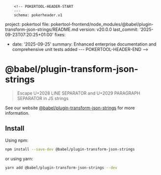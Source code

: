         <!-- POKERTOOL-HEADER-START
        ---
        schema: pokerheader.v1
project: pokertool
file: pokertool-frontend/node_modules/@babel/plugin-transform-json-strings/README.md
version: v20.0.0
last_commit: '2025-09-23T07:20:25+01:00'
fixes:
- date: '2025-09-25'
  summary: Enhanced enterprise documentation and comprehensive unit tests added
        ---
        POKERTOOL-HEADER-END -->
# @babel/plugin-transform-json-strings

> Escape U+2028 LINE SEPARATOR and U+2029 PARAGRAPH SEPARATOR in JS strings

See our website [@babel/plugin-transform-json-strings](https://babeljs.io/docs/babel-plugin-transform-json-strings) for more information.

## Install

Using npm:

```sh
npm install --save-dev @babel/plugin-transform-json-strings
```

or using yarn:

```sh
yarn add @babel/plugin-transform-json-strings --dev
```
